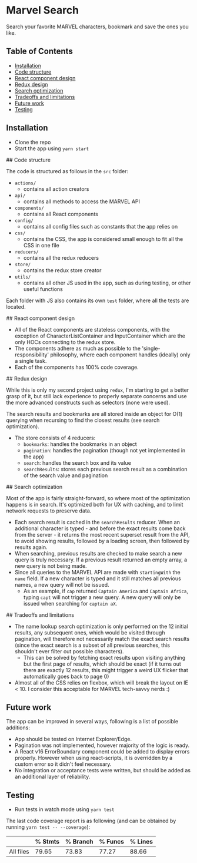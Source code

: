 # Marvel Search

Search your favorite MARVEL characters, bookmark and save the ones you like.

## Table of Contents

- [Installation](#markdown-header-installation)
- [Code structure](#markdown-header-code-structure)
- [React component design](#markdown-header-react-component-design)
- [Redux design](#markdown-header-redux-design)
- [Search optimization](#markdown-header-search-optimization)
- [Tradeoffs and limitations](#markdown-header-tradeoffs-and-limitations)
- [Future work](#markdown-header-future-work)
- [Testing](#markdown-header-testing)

## Installation

- Clone the repo
- Start the app using `yarn start`


## Code structure

The code is structured as follows in the `src` folder:

- `actions/`
    - contains all action creators
- `api/`
    - contains all methods to access the MARVEL API
- `components/`
    - contains all React components
- `config/`
    - contains all config files such as constants that the app relies on
- `css/`
    - contains the CSS, the app is considered small enough to fit all the CSS
    in one file
- `reducers/`
    - contains all the redux reducers
- `store/`
    - contains the redux store creator
- `utils/`
    - contains all other JS used in the app, such as during testing, or other
    useful functions

Each folder with JS also contains its own `test` folder, where all the tests are located.


## React component design

- All of the React components are stateless components, with the exception of CharacterListContainer and InputContainer which are the only HOCs connecting to the redux store.
- The components adhere as much as possible to the 'single-responsibility' philosophy, where each component handles (ideally) only a single task.
- Each of the components has 100% code coverage.


## Redux design

While this is only my second project using `redux`, I'm starting to get a better grasp of it, but still lack experience to properly separate concerns and use the more advanced constructs such as selectors (none were used).

The search results and bookmarks are all stored inside an object for O(1) querying when recursing to find the closest results (see search optimization).

- The store consists of 4 reducers:
    - `bookmarks`: handles the bookmarks in an object
    - `pagination`: handles the pagination (though not yet implemented in the app)
    - `search`: handles the search box and its value
    - `searchResults`: stores each previous search result as a combination of the search value and pagination


## Search optimization

Most of the app is fairly straight-forward, so where most of the optimization happens is in search. It's optimized both for UX with caching, and to limit network requests to preserve data.

- Each search result is cached in the `searchResults` reducer. When an additional character is typed - and before the exact results come back from the server - it returns the most recent superset result from the API, to avoid showing results, followed by a loading screen, then followed by results again.
- When searching, previous results are checked to make search a new query is truly necessary. If a previous result returned an empty array, a new query is not being made.
- Since all queries to the MARVEL API are made with `startingWith` the `name` field. If a new character is typed and it still matches all previous names, a new query will not be issued.
    - As an example, if `cap` returned `Captain America` and `Captain Africa`, typing `capt` will not trigger a new query. A new query will only be issued when searching for `captain aX`.


## Tradeoffs and limitations

- The name lookup search optimization is only performed on the 12 initial results, any subsequent ones, which would be visited through pagination, will therefore not necessarily match the exact search results (since the exact search is a subset of all previous searches, this shouldn't ever filter out possible characters).
    - This can be solved by fetching exact results upon visiting anything but the first page of results, which should be exact (if it turns out there are exactly 12 results, this might trigger a weird UX flicker that automatically goes back to page 0)
- Almost all of the CSS relies on flexbox, which will break the layout on IE < 10. I consider this acceptable for MARVEL tech-savvy nerds :)


## Future work

The app can be improved in several ways, following is a list of possible additions:

- App should be tested on Internet Explorer/Edge.
- Pagination was not implemented, however majority of the logic is ready.
- A React v16 ErrorBoundary component could be added to display errors properly. However when using react-scripts, it is overridden by a custom error so it didn't feel necessary.
- No integration or acceptance tests were written, but should be added as an additional layer of reliability.


## Testing

- Run tests in watch mode using `yarn test`

The last code coverage report is as following (and can be obtained by running `yarn test -- --coverage`):

|                             |  % Stmts | % Branch |  % Funcs |  % Lines |
|-----------------------------|----------|----------|----------|----------|
|All files                    |    79.65 |    73.83 |    77.27 |    88.66 |
